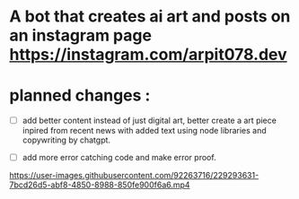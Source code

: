 # A bot that creates ai art and posts on an instagram page https://instagram.com/arpit078.dev
# planned changes : 
- [ ] add better content instead of just digital art, better create a art piece inpired from recent news with added text using node libraries and copywriting by chatgpt.
- [ ] add more error catching code and make error proof.
   

https://user-images.githubusercontent.com/92263716/229293631-7bcd26d5-abf8-4850-8988-850fe900f6a6.mp4

